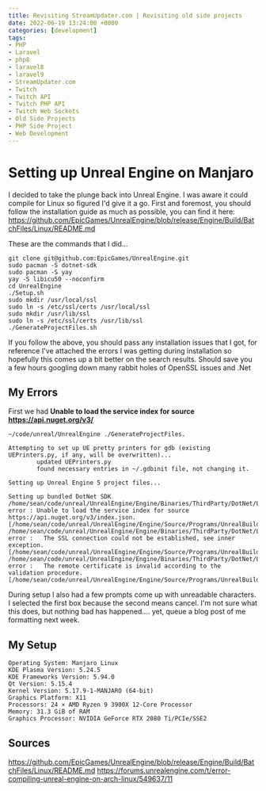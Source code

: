 ```yaml
---
title: Revisiting StreamUpdater.com | Revisiting old side projects
date: 2022-06-19 13:24:00 +0000
categories: [development]
tags: 
- PHP
- Laravel
- php8
- laravel8
- laravel9
- StreamUpdater.com
- Twitch
- Twitch API
- Twitch PHP API
- Twitch Web Sockets
- Old Side Projects
- PHP Side Project
- Web Development
---
```


# Setting up Unreal Engine on Manjaro

I decided to take the plunge back into Unreal Engine. I was aware it could compile for Linux so figured I'd give it a go. First and foremost, you should follow the installation guide as much as possible, you can find it here: https://github.com/EpicGames/UnrealEngine/blob/release/Engine/Build/BatchFiles/Linux/README.md


These are the commands that I did...

```
git clone git@github.com:EpicGames/UnrealEngine.git  
sudo pacman -S dotnet-sdk 
sudo pacman -S yay
yay -S libicu50 --noconfirm 
cd UnrealEngine
./Setup.sh
sudo mkdir /usr/local/ssl
sudo ln -s /etc/ssl/certs /usr/local/ssl
sudo mkdir /usr/lib/ssl
sudo ln -s /etc/ssl/certs /usr/lib/ssl
./GenerateProjectFiles.sh
```

If you follow the above, you should pass any installation issues that I got, for reference I've attached the errors I was getting during installation so hopefully this comes up a bit better on the search results. Should save you a few hours googling down many rabbit holes of OpenSSL issues and .Net

## My Errors


First we had **Unable to load the service index for source https://api.nuget.org/v3/**
```
~/code/unreal/UnrealEngine ./GenerateProjectFiles.

Attempting to set up UE pretty printers for gdb (existing UEPrinters.py, if any, will be overwritten)...
        updated UEPrinters.py
        found necessary entries in ~/.gdbinit file, not changing it.

Setting up Unreal Engine 5 project files...

Setting up bundled DotNet SDK
/home/sean/code/unreal/UnrealEngine/Engine/Binaries/ThirdParty/DotNet/Linux/sdk/3.1.401/NuGet.targets(255,5): error : Unable to load the service index for source https://api.nuget.org/v3/index.json. [/home/sean/code/unreal/UnrealEngine/Engine/Source/Programs/UnrealBuildTool/UnrealBuildTool.csproj]
/home/sean/code/unreal/UnrealEngine/Engine/Binaries/ThirdParty/DotNet/Linux/sdk/3.1.401/NuGet.targets(255,5): error :   The SSL connection could not be established, see inner exception. [/home/sean/code/unreal/UnrealEngine/Engine/Source/Programs/UnrealBuildTool/UnrealBuildTool.csproj]
/home/sean/code/unreal/UnrealEngine/Engine/Binaries/ThirdParty/DotNet/Linux/sdk/3.1.401/NuGet.targets(255,5): error :   The remote certificate is invalid according to the validation procedure. [/home/sean/code/unreal/UnrealEngine/Engine/Source/Programs/UnrealBuildTool/UnrealBuildTool.csproj]
```

During setup I also had a few prompts come up with unreadable characters. I selected the first box because the second means cancel. I'm not sure what this does, but nothing bad has happened.... yet, queue a blog post of me formatting next week.

## My Setup
```
Operating System: Manjaro Linux
KDE Plasma Version: 5.24.5
KDE Frameworks Version: 5.94.0
Qt Version: 5.15.4
Kernel Version: 5.17.9-1-MANJARO (64-bit)
Graphics Platform: X11
Processors: 24 × AMD Ryzen 9 3900X 12-Core Processor
Memory: 31.3 GiB of RAM
Graphics Processor: NVIDIA GeForce RTX 2080 Ti/PCIe/SSE2
```
## Sources

https://github.com/EpicGames/UnrealEngine/blob/release/Engine/Build/BatchFiles/Linux/README.md
https://forums.unrealengine.com/t/error-compiling-unreal-engine-on-arch-linux/549637/11
